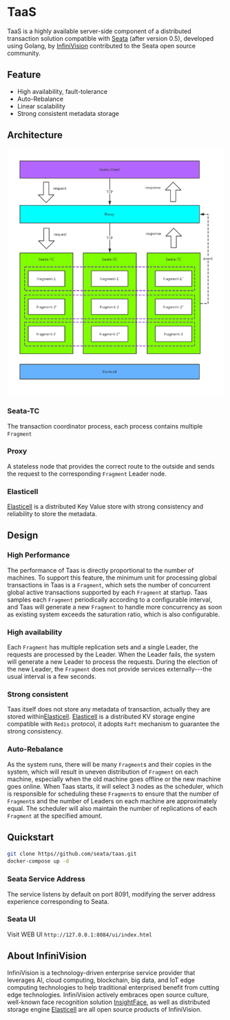 # TaaS
TaaS is a highly available server-side component of a distributed transaction solution compatible with [Seata](https://github.com/seata/seata) (after version 0.5), developed using Golang, by [InfiniVision](http://infinivision.cn) contributed to the Seata open source community.

## Feature
- High availability, fault-tolerance
- Auto-Rebalance
- Linear scalability
- Strong consistent metadata storage

## Architecture
![](./images/taas.png)

### Seata-TC
The transaction coordinator process, each process contains multiple `Fragment`

### Proxy
A stateless node that provides the correct route to the outside and sends the request to the corresponding `Fragment` Leader node.

### Elasticell
[Elasticell](https://github.com/deepfabric/elasticell) is a distributed Key Value store with strong consistency and reliability to store the metadata.

## Design
### High Performance
The performance of Taas is directly proportional to the number of machines. To support this feature, the minimum unit for processing global transactions in Taas is a `Fragment`, which sets the number of concurrent global active transactions supported by each `Fragment` at startup. Taas samples each `Fragment` periodically according to a configurable interval, and Taas will generate a new `Fragment` to handle more concurrency as soon as existing system exceeds the saturation ratio, which is also configurable.

### High availability
Each `Fragment` has multiple replication sets and a single Leader, the requests are processed by the Leader. When the Leader fails, the system will generate a new Leader to process the requests. During the election of the new Leader, the `Fragment` does not provide services externally---the usual interval is a few seconds.

### Strong consistent
Taas itself does not store any metadata of transaction, actually they are stored within[Elasticell](https://github.com/deepfabric/elasticell). [Elasticell](https://github.com/deepfabric/elasticell) is a distributed KV storage engine compatible with `Redis` protocol, it adopts `Raft` mechanism to guarantee the strong consistency.

### Auto-Rebalance
As the system runs, there will be many `Fragment`s and their copies in the system, which will result in uneven distribution of `Fragment` on each machine, especially when the old machine goes offline or the new machine goes online. When Taas starts, it will select 3 nodes as the scheduler, which is responsible for scheduling these `Fragment`s to ensure that the number of `Fragment`s and the number of Leaders on each machine are approximately equal. The scheduler will also maintain the number of replications of each `Fragment` at the specified amount.

## Quickstart
```bash
git clone https//github.com/seata/taas.git
docker-compose up -d
```

### Seata Service Address
The service listens by default on port 8091, modifying the server address experience corresponding to Seata.

### Seata UI
Visit WEB UI `http://127.0.0.1:8084/ui/index.html`

## About InfiniVision
InfiniVision is a technology-driven enterprise service provider that leverages AI, cloud computing, blockchain, big data, and IoT edge computing technologies to help traditional enterprised benefit from cutting edge technologies. InfiniVision actively embraces open source culture, well-known face recognition solution [InsightFace](https://github.com/deepinsight/insightface), as well as distributed storage engine [Elasticell](https://github.com/deepfabric/elasticell) are all open source products of InfiniVision.


